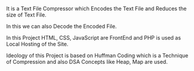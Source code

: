 It is a Text File Compressor which Encodes the Text File and Reduces the size of Text File.

In this we can also Decode the Encoded File.

In this Project HTML, CSS, JavaScript are FrontEnd and PHP is used as Local Hosting of the Site.

Ideology of this Project is based on Huffman Coding which is a Technique of Compression and also DSA Concepts like Heap, Map are used.